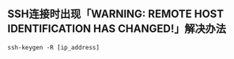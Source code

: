 ## SSH连接时出现「WARNING: REMOTE HOST IDENTIFICATION HAS CHANGED!」解决办法
```
ssh-keygen -R [ip_address]
```